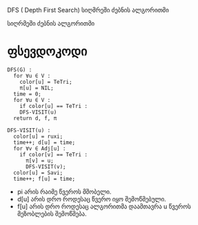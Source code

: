 DFS ( Depth First Search) სიღმრეში ძებნის ალგორითმი

სიღრმეში ძებნის ალგორითმი

# ფსევდოკოდი
```
DFS(G) :
  for ∀u ∈ V :
    color[u] = TeTri;
    π[u] = NIL;
  time = 0;
  for ∀u ∈ V :
    if color[u] == TeTri :
    DFS-VISIT(u)
  return d, f, π

DFS-VISIT(u) :
  color[u] = ruxi;
  time++; d[u] = time;
  for ∀v ∈ Adj[u] :
    if color[v] == TeTri :
      π[v] = u;
      DFS-VISIT(v);
  color[u] = Savi;
  time++; f[u] = time;
```
- pi არის რაიმე წვეროს მშობელი.
- d[u] არის დრო როდესაც წვერო იყო შემოწმებული.
- f[u] არის დრო როდესაც ალგორითმა დაამთავრა u წვეროს მეზობლების შემოწმება.
